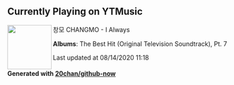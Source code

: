 ## Currently Playing on YTMusic

[<img align="left" width="100" src="https://lh3.googleusercontent.com/0j6ARlDLUq8wNHYDPFobBSf5g0O2olu2mtbFgvYkoR0FLL8ydJEOtC5elAFuZ_bE84fwavHFHGv1knKE5A">](https://music.youtube.com/channel/UCwPpkv2G2jCAI7bFv7dADWg)

창모 CHANGMO - I Always

**Albums**: The Best Hit (Original Television Soundtrack), Pt. 7

Last updated at 08/14/2020 11:18

#### Generated with [20chan/github-now](https://github.com/20chan/github-now)


<!--
**20chan/20chan** is a ✨ _special_ ✨ repository because its `README.md` (this file) appears on your GitHub profile.

Here are some ideas to get you started:

- 🔭 I’m currently working on ...
- 🌱 I’m currently learning ...
- 👯 I’m looking to collaborate on ...
- 🤔 I’m looking for help with ...
- 💬 Ask me about ...
- 📫 How to reach me: ...
- 😄 Pronouns: ...
- ⚡ Fun fact: ...
-->
